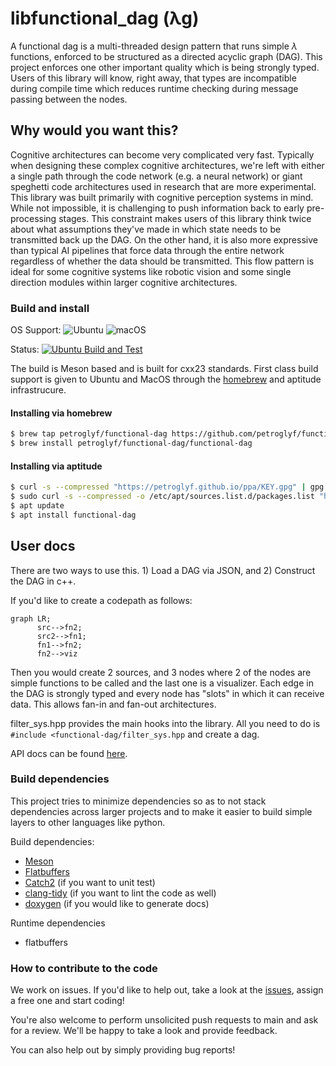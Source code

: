 # libfunctional_dag (λg)

A functional dag is a multi-threaded design pattern that runs simple $\lambda$ functions, enforced to be structured as a directed acyclic graph (DAG). This project enforces one other important quality which is being strongly typed. Users of this library will know, right away, that types are incompatible during compile time which reduces runtime checking during message passing between the nodes.

## Why would you want this?
Cognitive architectures can become very complicated very fast. Typically when designing these complex cognitive architectures, we're left with either a single path through the code network (e.g. a neural network) or giant speghetti code architectures used in research that are more experimental. This library was built primarily with cognitive perception systems in mind. While not impossible, it is challenging to push information back to early pre-processing stages. This constraint makes users of this library think twice about what assumptions they've made in which state needs to be transmitted back up the DAG. On the other hand, it is also more expressive than typical AI pipelines that force data through the entire network regardless of whether the data should be transmitted. This flow pattern is ideal for some cognitive systems like robotic vision and some single direction modules within larger cognitive architectures.

### Build and install
OS Support: ![Ubuntu](https://img.shields.io/badge/-Ubuntu-grey?logo=ubuntu) ![macOS](https://img.shields.io/badge/-macOS-grey?logo=macos)

Status: [![Ubuntu Build and Test](https://github.com/petroglyf/functional-dag/actions/workflows/ubuntu-build.yml/badge.svg?branch=main)](https://github.com/petroglyf/functional-dag/actions/workflows/ubuntu-build.yml?query=branch%3Amain)

The build is Meson based and is built for cxx23 standards. First class build support is given to Ubuntu and MacOS through the [homebrew](https://brew.sh/) and aptitude infrastrucure.

#### Installing via homebrew
```bash
$ brew tap petroglyf/functional-dag https://github.com/petroglyf/functional-dag
$ brew install petroglyf/functional-dag/functional-dag
```

#### Installing via aptitude
```bash
$ curl -s --compressed "https://petroglyf.github.io/ppa/KEY.gpg" | gpg --dearmor | sudo tee /etc/apt/trusted.gpg.d/ppa.gpg >/dev/null
$ sudo curl -s --compressed -o /etc/apt/sources.list.d/packages.list "https://petroglyf.github.io/ppa/packages.list"
$ apt update
$ apt install functional-dag
```
## User docs
There are two ways to use this. 1) Load a DAG via JSON, and 2) Construct the DAG in c++. 

If you'd like to create a codepath as follows:

```mermaid 
graph LR;
      src-->fn2;
      src2-->fn1;
      fn1-->fn2;
      fn2-->viz
```
Then you would create 2 sources, and 3 nodes where 2 of the nodes are simple functions to be called and the last one is a visualizer. Each edge in the DAG is strongly typed and every node has "slots" in which it can receive data. This allows fan-in and fan-out architectures. 

filter_sys.hpp provides the main hooks into the library. All you need to do is `#include <functional-dag/filter_sys.hpp` and create a dag. 

API docs can be found [here](https://petroglyf.github.io/functional-dag/annotated.html).
### Build dependencies
This project tries to minimize dependencies so as to not stack dependencies across larger projects and to make it easier to build simple layers to other languages like python. 

Build dependencies:
* [Meson](https://mesonbuild.com/)
* [Flatbuffers](https://flatbuffers.dev/)
* [Catch2](https://github.com/catchorg/Catch2) (if you want to unit test)
* [clang-tidy](https://clang.llvm.org/extra/clang-tidy/) (if you want to lint the code as well)
* [doxygen](https://www.doxygen.nl/index.html) (if you would like to generate docs)

Runtime dependencies
* flatbuffers


### How to contribute to the code
We work on issues. If you'd like to help out, take a look at the [issues](https://github.com/petrogly-ph/functional-dag/issues), assign a free one and start coding! 

You're also welcome to perform unsolicited push requests to main and ask for a review. We'll be happy to take a look and provide feedback.

You can also help out by simply providing bug reports! 


